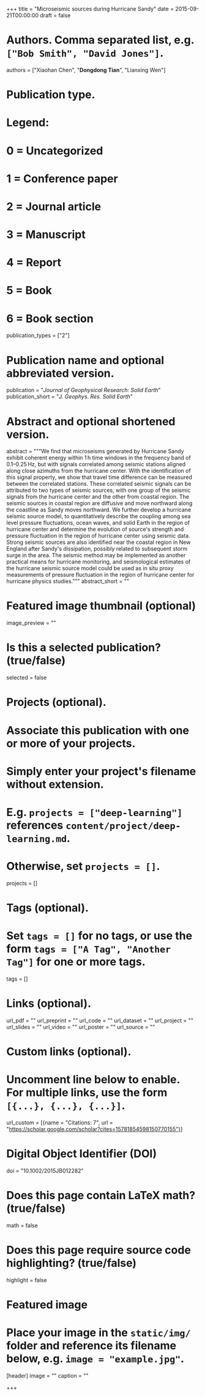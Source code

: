 +++
title = "Microseismic sources during Hurricane Sandy"
date = 2015-09-21T00:00:00
draft = false

# Authors. Comma separated list, e.g. `["Bob Smith", "David Jones"]`.
authors = ["Xiaohan Chen", "**Dongdong Tian**", "Lianxing Wen"]

# Publication type.
# Legend:
# 0 = Uncategorized
# 1 = Conference paper
# 2 = Journal article
# 3 = Manuscript
# 4 = Report
# 5 = Book
# 6 = Book section
publication_types = ["2"]

# Publication name and optional abbreviated version.
publication = "*Journal of Geophysical Research: Solid Earth*"
publication_short = "*J. Geophys. Res. Solid Earth*"

# Abstract and optional shortened version.
abstract = """We find that microseisms generated by Hurricane Sandy exhibit coherent energy within 1 h time windows
in the frequency band of 0.1–0.25 Hz, but with signals correlated among seismic stations aligned along close azimuths
from the hurricane center. With the identification of this signal property, we show that travel time difference
can be measured between the correlated stations. These correlated seismic signals can be attributed to two types
of seismic sources, with one group of the seismic signals from the hurricane center and the other from coastal region.
The seismic sources in coastal region are diffusive and move northward along the coastline as Sandy moves northward.
We further develop a hurricane seismic source model, to quantitatively describe the coupling among sea level pressure
fluctuations, ocean waves, and solid Earth in the region of hurricane center and determine the evolution of source's
strength and pressure fluctuation in the region of hurricane center using seismic data. Strong seismic sources are
also identified near the coastal region in New England after Sandy's dissipation, possibly related to subsequent
storm surge in the area. The seismic method may be implemented as another practical means for hurricane monitoring,
and seismological estimates of the hurricane seismic source model could be used as in situ proxy measurements of
pressure fluctuation in the region of hurricane center for hurricane physics studies."""
abstract_short = ""

# Featured image thumbnail (optional)
image_preview = ""

# Is this a selected publication? (true/false)
selected = false

# Projects (optional).
#   Associate this publication with one or more of your projects.
#   Simply enter your project's filename without extension.
#   E.g. `projects = ["deep-learning"]` references `content/project/deep-learning.md`.
#   Otherwise, set `projects = []`.
projects = []

# Tags (optional).
#   Set `tags = []` for no tags, or use the form `tags = ["A Tag", "Another Tag"]` for one or more tags.
tags = []

# Links (optional).
url_pdf = ""
url_preprint = ""
url_code = ""
url_dataset = ""
url_project = ""
url_slides = ""
url_video = ""
url_poster = ""
url_source = ""

# Custom links (optional).
#   Uncomment line below to enable. For multiple links, use the form `[{...}, {...}, {...}]`.
url_custom = [{name = "Citations: 7", url = "https://scholar.google.com/scholar?cites=15781854598150770155"}]

# Digital Object Identifier (DOI)
doi = "10.1002/2015JB012282"

# Does this page contain LaTeX math? (true/false)
math = false

# Does this page require source code highlighting? (true/false)
highlight = false

# Featured image
# Place your image in the `static/img/` folder and reference its filename below, e.g. `image = "example.jpg"`.
[header]
image = ""
caption = ""

+++
